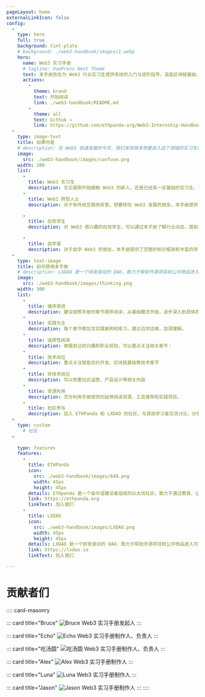 ```yaml
---
pageLayout: home
externalLinkIcon: false
config:
  -
    type: hero
    full: true
    background: tint-plate
    # background: ./web3-handbook/images/1.webp
    hero:
      name: Web3 实习手册
      # tagline: VuePress Next Theme
      text: 本手册旨在为 Web3 行业实习生提供系统的入门与进阶指导，涵盖区块链基础、以太坊生态、行业岗位、实战技能、面试准备等内容，帮助你高效融入 Web3 世界。 
      actions:
        -
          theme: brand
          text: 开始阅读
          link: ./web3-handbook/README.md
        -
          theme: alt
          text: Github →
          link: https://github.com/ethpanda-org/Web3-Internship-Handbook
  -
    type: image-text
    title: 如果你是
    # description: 在 Web3 快速发展的今天，我们发现很多想要进入这个领域的实习生往往面临着以下挑战：
    image: 
      src: ./web3-handbook/images/confuse.png
    width: 300
    list:
      -
        title: Web3 实习生
        description: 无论是刚开始接触 Web3 的新人，还是已经有一定基础的实习生，都能在手册中找到适合自己的内容。
      -
        title: Web2 转型人士
        description: 对于有传统互联网背景，想要转向 Web3 发展的朋友，本手册提供了系统的知识体系和转型建议。

      -
        title: 在校学生
        description: 对 Web3 感兴趣的在校学生，可以通过本手册了解行业动态，提前规划职业发展方向。

      -
        title: 自学者
        description: 对于自学 Web3 的朋友，本手册提供了完整的知识框架和丰富的学习资源。
  -
    type: text-image
    title: 如何使用本手册
    # description: LXDAO 是一个研发驱动的 DAO，致力于帮助开源项目和公共物品进入可持续发展的无限循环（Infinite Cycle）。
    image: 
      src: ./web3-handbook/images/thinking.png
    width: 300
    list:
      -
        title: 循序渐进
        description: 建议按照手册的章节顺序阅读，从基础概念开始，逐步深入到具体的技术和应用。
      -
        title: 实践为主
        description: 每个章节都包含实践案例和练习，建议边学边做，加深理解。
      - 
        title: 选择性阅读
        description: 根据自己的兴趣和职业规划，可以重点关注相关章节：
      - 
        title: 技术岗位
        description: 重点关注智能合约开发、区块链基础等技术章节
      - 
        title: 非技术岗位
        description: 可以侧重社区运营、产品设计等相关内容
      - 
        title: 资源利用
        description: 充分利用手册提供的延伸阅读资源、工具推荐和实践项目。
      - 
        title: 社区参与
        description: 加入 ETHPanda 和 LXDAO 的社区，与其他学习者交流讨论，分享经验。
  -
    type: custom
      # 社区
  -
    
    type: features
    features:
      -
        title: ETHPanda
        icon: 
          src: ./web3-handbook/images/640.png
          width: 45px
          height: 45px
        details: ETHpanda 是一个由华语建设者组成的以太坊社区，致力于通过教育、公共服务、活动和技术创新，连接华语建设者与国际以太坊生态，共同推动以太坊的持续发展与创新。
        link: https://ethpanda.org
        linkText: 加入我们
      -
        title: LXDAO
        icon: 
          src: ./web3-handbook/images/LXDAO.png
          width: 45px
          height: 45px
        details: LXDAO 是一个研发驱动的 DAO，致力于帮助开源项目和公共物品进入可持续发展的无限循环（Infinite Cycle）。
        link: https://lxdao.io
        linkText: 加入我们

---
```


<!-- 这里是自定义区域的内容，会插入到 type: custom 区域的位置 -->
# 贡献者们

:::: card-masonry

  ::: card title="Bruce"
  ![Bruce](./images/contributor/bruce.png)
  Web3 实习手册发起人
  :::

  ::: card title="Echo"
  ![Echo](./images/contributor/Echo.jpg)
  Web3 实习手册制作人、负责人
  :::

  ::: card title="吃汤圆"
  ![吃汤圆](./images/contributor/tangyuan.png)
  Web3 实习手册制作人、负责人
  :::

  ::: card title="Alex"
  ![Alex](./web3-handbook/images/640.png)
  Web3 实习手册制作人
  :::

  ::: card title="Luna"
  ![Luna](./web3-handbook/images/640.png)
  Web3 实习手册制作人
  :::

  ::: card title="Jason"
  ![Jason](./web3-handbook/images/640.png)
  Web3 实习手册制作人
  :::
::::
